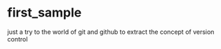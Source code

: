 # first_sample
just a try to the world of git and github
to extract the concept of version control 
